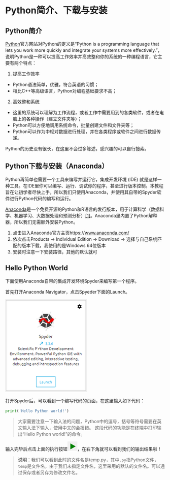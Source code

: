 # Python简介、下载与安装

## Python简介

[Python](https://www.python.org/)官方网站对Python的定义是“Python is a programming language that lets you work more quickly and integrate your systems more effectively.”，说明Python是一种可以提高工作效率并高效整和你的系统的一种编程语言，它主要有两个特点：

1. 提高工作效率
- Python语法简单，优雅，符合英语的习惯；
- 相比C++等高级语言，Python对编程基础要求不高；
2. 高效整和系统
- 这里的系统可以理解为工作流程，或者工作中需要用到的各类软件，或者在电脑上的各种操作（建立文件夹等）；
- Python可以方便地调用系统命令，批量创建文件和文件夹等；
- Python可以作为中枢对数据进行处理，并在各类程序或软件之间进行数据传递。

Python的历史没有很长，在这里不会过多陈述，感兴趣的可以自行搜索。

## Python下载与安装（Anaconda）

Python再简单也需要一个工具来编写并运行它，集成开发环境 (IDE) 就是这样一种工具。在IDE里你可以编写、运行、调试你的程序，甚至进行版本控制。本教程旨在让初学者尽快上手，所以我们只使用Anaconda，并使用其自带的Spyder软件进行Python代码的编写和运行。

[Anaconda](https://www.anaconda.com/)是一个免费开源的Python和R语言的发行版本，用于计算科学（数据科学、机器学习、大数据处理和预测分析）[[1]](https://zh.wikipedia.org/wiki/Anaconda_(Python%E5%8F%91%E8%A1%8C%E7%89%88))。Anaconda里内置了Python解释器，所以我们无需额外安装Python。

1. 点击进入Anaconda官方主页https://www.anaconda.com/
2. 依次点击Products -> Individual Edition -> Download -> 选择与自己系统匹配的版本下载，我使用的是Windows 64位版本
3. 安装时注意一下安装路径，其他的默认就可

## Hello Python World

下面使用Anaconda自带的集成开发环境Spyder来编写第一个程序。

首先打开Anaconda Navigator，点击Spyeder下面的Launch。

![](./spyder.png)

打开Spyder后，可以看到一个编写代码的页面，在这里输入如下代码：
```Python
print('Hello Python world!')
```
> 大家需要注意一下输入法的问题，Python中的逗号，括号等符号需要在英文输入法下输入，使用中文的会报错。
这段代码的功能是在终端中打印输出“Hello Python world!”的命令。

输入完毕后点击上面的执行按钮![](./run.png)，在右下角就可以看到我们的输出结果啦！


> **说明**：我们可以看到此时的文件名是temp.py，其中`.py`指Python文件，`temp`是文件名，由于我们未指定文件名，这里采用的默认的文件名。可以通过保存或者另存为修改文件名。


